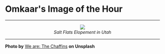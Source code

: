 # Omkaar's Image of the Hour

---

<div align="center">

<a href="https://unsplash.com/photos/a-couple-embraces-in-a-vast-open-landscape-RZXESXzhnuU">
  <img src="https://images.unsplash.com/photo-1744062063212-978f9cd1bb89?crop=entropy&cs=tinysrgb&fit=max&fm=jpg&ixid=M3w3NjA2Nzh8MHwxfHJhbmRvbXx8fHx8fHx8fDE3NDk2MzYwMDB8&ixlib=rb-4.1.0&q=80&w=1080" style="max-width:100%; height:auto;">
</a>

<br>
<i>Salt Flats Elopement in Utah</i>

</div>

---

**Photo by** [We are: The Chaffins](https://unsplash.com/@thechaffins) **on Unsplash**
